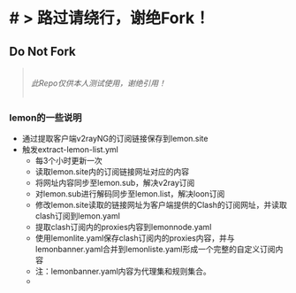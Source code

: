 <h1># > 路过请绕行，谢绝Fork！</h1>
<h2 >Do Not Fork </h2>
<blockquote><em><br/> 此Repo仅供本人测试使用，谢绝引用！</em></br></br></blockquote>



### lemon的一些说明

- 通过提取客户端v2rayNG的订阅链接保存到lemon.site
- 触发extract-lemon-list.yml
   - 每3个小时更新一次  
   - 读取lemon.site内的订阅链接网址对应的内容
   - 将网址内容同步至lemon.sub，解决v2ray订阅
   - 对lemon.sub进行解码同步至lemon.list，解决loon订阅
   - 修改lemon.site读取的链接网址为客户端提供的Clash的订阅网址，并读取clash订阅到lemon.yaml
   - 提取clash订阅内的proxies内容到lemonnode.yaml
   - 使用lemonlite.yaml保存clash订阅内的proxies内容，并与lemonbanner.yaml合并到lemonliste.yaml形成一个完整的自定义订阅内容
   - 注：lemonbanner.yaml内容为代理集和规则集合。
   - 
